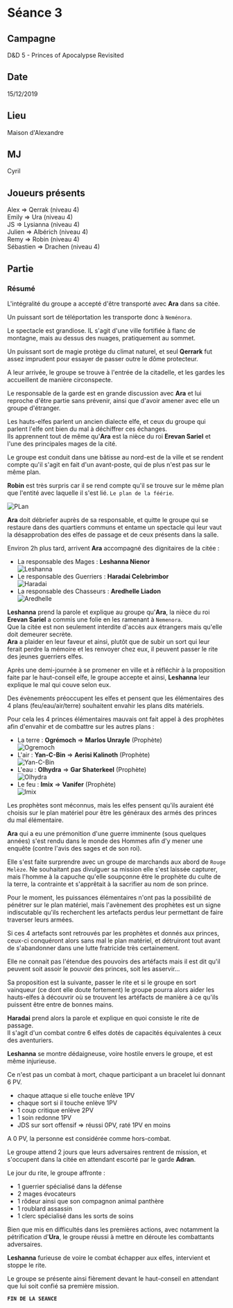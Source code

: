 # Séance 3

## Campagne

D&D 5 - Princes of Apocalypse Revisited

## Date

15/12/2019

## Lieu

Maison d'Alexandre

## MJ

Cyril

## Joueurs présents

Alex => Qerrak (niveau 4)  
Emily => Ura (niveau 4)  
JS => Lysianna (niveau 4)  
Julien => Albérich (niveau 4)  
Remy => Robin (niveau 4)  
Sébastien => Drachen (niveau 4)  

## Partie

### Résumé

L'intégralité du groupe a accepté d'être transporté avec **Ara** dans sa citée.

Un puissant sort de téléportation les transporte donc à `Neménora`.

Le spectacle est grandiose. IL s'agit d'une ville fortifiée à flanc de montagne, mais au dessus des nuages, pratiquement au sommet.

Un puissant sort de magie protège du climat naturel, et seul **Qerrark** fut assez imprudent pour essayer de passer outre le dôme protecteur.

A leur arrivée, le groupe se trouve à l'entrée de la citadelle, et les gardes les accueillent de manière circonspecte.

Le responsable de la garde est en grande discussion avec **Ara** et lui reproche d'être partie sans prévenir, ainsi que d'avoir amener avec elle un groupe d'étranger.

Les hauts-elfes parlent un ancien dialecte elfe, et ceux du groupe qui parlent l'elfe ont bien du mal à déchiffrer ces échanges.  
Ils apprennent tout de même qu'**Ara** est la nièce du roi **Erevan Sariel** et l'une des principales mages de la cité.

Le groupe est conduit dans une bâtisse au nord-est de la ville et se rendent compte qu'il s'agit en fait d'un avant-poste, qui de plus n'est pas sur le même plan.

**Robin** est très surpris car il se rend compte qu'il se trouve sur le même plan que l'entité avec laquelle il s'est lié. `Le plan de la féérie`.

![PLan](./assets/images/lieu/plans.jpg)

**Ara** doit débriefer auprès de sa responsable, et quitte le groupe qui se restaure dans des quartiers communs et entame un spectacle qui leur vaut la désapprobation des elfes de passage et de ceux présents dans la salle.

Environ 2h plus tard, arrivent **Ara** accompagné des dignitaires de la citée :

- La responsable des Mages : **Leshanna Nienor**  
![Leshanna](./assets/images/persos/leshanna.jpg)
- Le responsable des Guerriers : **Haradai Celebrimbor**  
![Haradai](./assets/images/persos/haradai.jpg)
- La responsable des Chasseurs : **Aredhelle Liadon**  
![Aredhelle](./assets/images/persos/aredhelle.jpg)


**Leshanna** prend la parole et explique au groupe qu'**Ara**, la nièce du roi **Erevan Sariel** a commis une folie en les ramenant à `Nemenora`.  
Que la citée est non seulement interdite d'accès aux étrangers mais qu'elle doit demeurer secrète.  
**Ara** a plaider en leur faveur et ainsi, plutôt que de subir un sort qui leur ferait perdre la mémoire et les renvoyer chez eux, il peuvent passer le rite des jeunes guerriers elfes.

Après une demi-journée à se promener en ville et à réfléchir à la proposition faite par le haut-conseil elfe, le groupe accepte et ainsi, **Leshanna** leur explique le mal qui couve selon eux.

Des évènements préoccupent les elfes et pensent que les élémentaires des 4 plans (feu/eau/air/terre) souhaitent envahir les plans dits matériels.

Pour cela les 4 princes élémentaires mauvais ont fait appel à des prophètes afin d'envahir et de combattre sur les autres plans :
- La terre : **Ogrémoch** => **Marlos Unrayle** (Prophète)  
![Ogremoch](./assets/images/princes/ogremoch.png)
- L'air : **Yan-C-Bin** => **Aerisi Kalinoth** (Prophète)  
![Yan-C-Bin](./assets/images/princes/yan-c-bin.jpg)
- L'eau : **Olhydra** => **Gar Shaterkeel** (Prophète)  
![Olhydra](./assets/images/princes/olhydra.jpg)
- Le feu : **Imix** => **Vanifer** (Prophète)  
![Imix](./assets/images/princes/imix.jpg)

Les prophètes sont méconnus, mais les elfes pensent qu'ils auraient été choisis sur le plan matériel pour être les généraux des armés des princes du mal élémentaire.

**Ara** qui a eu une prémonition d'une guerre imminente (sous quelques années) s'est rendu dans le monde des Hommes afin d'y mener une enquête (contre l'avis des sages et de son roi).

Elle s'est faite surprendre avec un groupe de marchands aux abord de `Rouge Melèze`.
Ne souhaitant pas divulguer sa mission elle s'est laissée capturer, mais l'homme à la capuche qu'elle soupçonne être le prophète du culte de la terre, la contrainte et s'apprêtait à la sacrifier au nom de son prince.

Pour le moment, les puissances élémentaires n'ont pas la possibilité de pénétrer sur le plan matériel, mais l'avènement des prophètes est un signe indiscutable qu'ils recherchent les artefacts perdus leur permettant de faire traverser leurs armées.

Si ces 4 artefacts sont retrouvés par les prophètes et donnés aux princes, ceux-ci conquéront alors sans mal le plan matériel, et détruiront tout avant de s'abandonner dans une lutte fratricide très certainement.

Elle ne connait pas l'étendue des pouvoirs des artéfacts mais il est dit qu'il peuvent soit assoir le pouvoir des princes, soit les asservir...

Sa proposition est la suivante, passer le rite et si le groupe en sort vainqueur (ce dont elle doute fortement) le groupe pourra alors aider les hauts-elfes à découvrir où se trouvent les artéfacts de manière à ce qu'ils puissent être entre de bonnes mains.

**Haradai** prend alors la parole et explique en quoi consiste le rite de passage.  
Il s'agit d'un combat contre 6 elfes dotés de capacités équivalentes à ceux des aventuriers.

**Leshanna** se montre dédaigneuse, voire hostile envers le groupe, et est même injurieuse.

Ce n'est pas un combat à mort, chaque participant a un bracelet lui donnant 6 PV.
- chaque attaque si elle touche enlève 1PV
- chaque sort si il touche enlève 1PV
- 1 coup critique enlève 2PV
- 1 soin redonne 1PV
- JDS sur sort offensif => réussi 0PV, raté 1PV en moins

A 0 PV, la personne est considérée comme hors-combat.

Le groupe attend 2 jours que leurs adversaires rentrent de mission, et s'occupent dans la citée en attendant escorté par le garde **Adran**.

Le jour du rite, le groupe affronte :
- 1 guerrier spécialisé dans la défense
- 2 mages évocateurs
- 1 rôdeur ainsi que son compagnon animal panthère
- 1 roublard assassin
- 1 clerc spécialisé dans les sorts de soins

Bien que mis en difficultés dans les premières actions, avec notamment la pétrification d'**Ura**, le groupe réussi à mettre en déroute les combattants adversaires.

**Leshanna** furieuse de voire le combat échapper aux elfes, intervient et stoppe le rite.

Le groupe se présente ainsi fièrement devant le haut-conseil en attendant que lui soit confié sa première mission.

**`FIN DE LA SEANCE`**
